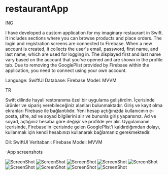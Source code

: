 # restaurantApp

ING

I have developed a custom application for my imaginary restaurant in Swift. It includes sections where you can browse products and place orders. The login and registration screens are connected to Firebase. When a new account is created, it collects the user's email, password, first name, and last name, which are used for logging in. The displayed first and last name vary based on the account that you've opened and are shown in the profile tab. Due to removing the GooglePlist provided by Firebase within the application, you need to connect using your own account.

Language: SwiftUI
Database: Firebase
Model: MVVM

TR

Swift dilinde hayali restoranıma özel bir uygulama geliştirdim. İçerisinde ürünler ve sipariş verebileceğiniz alanları bulunmaktadır. Giriş ve kayıt olma ekranları Firebase ile bağlantılıdır. Yeni hesap açtığınızda kullanıcının e-posta, şifre, ad ve soyad bilgilerini alır ve bununla giriş yaparsınız. Ad ve soyad, açtığınız hesaba göre değişir ve profilde yer alır. Uygulamanın içerisinde, Firebase'in içerisinde gelen GooglePlist'i kaldırdığımdan dolayı, kullanmak için kendi hesabınızı kullanarak bağlamanız gerekmektedir.

Dil: SwiftUI
Veritabanı: Firebase
Model: MVVM

-App screenshots

![ScreenShot](https://github.com/Mertaince/restaurantApp/tree/main/ScreenShot/login.png)
![ScreenShot](https://github.com/Mertaince/restaurantApp/tree/main/ScreenShot/register.png)
![ScreenShot](https://github.com/Mertaince/restaurantApp/tree/main/ScreenShot/main.png)
![ScreenShot](https://github.com/Mertaince/restaurantApp/tree/main/ScreenShot/shopping.png)
![ScreenShot](https://github.com/Mertaince/restaurantApp/tree/main/ScreenShot/card.png)
![ScreenShot](https://github.com/Mertaince/restaurantApp/tree/main/ScreenShot/onay.png)
![ScreenShot](https://github.com/Mertaince/restaurantApp/tree/main/ScreenShot/search.png)
![ScreenShot](https://github.com/Mertaince/restaurantApp/tree/main/ScreenShot/profile.png)
![ScreenShot](https://github.com/Mertaince/restaurantApp/tree/main/ScreenShot/support.png)


